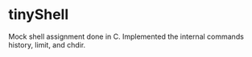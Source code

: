 # tinyShell
Mock shell assignment done in C. Implemented the internal commands history, limit, and chdir. 
